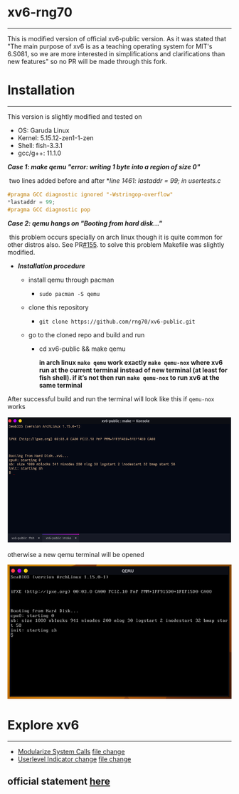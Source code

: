 # xv6-rng70

---

This is modified version of official xv6-public version. As it was stated that "The main purpose of xv6 is as a teaching operating system for MIT's 6.S081, so we are more interested in simplifications and clarifications than new features" so no PR will be made through this fork.

# Installation 

---

This version is slightly modified and tested on

*   OS: Garuda Linux
*   Kernel: 5.15.12-zen1-1-zen
*   Shell: fish-3.3.1
*   gcc/g++: 11.1.0

***Case 1: make qemu "error: writing 1 byte into a region of size 0"***

​	two lines added before and after **line 1461: *lastaddr = 99; in usertests.c**

```c
#pragma GCC diagnostic ignored "-Wstringop-overflow"
*lastaddr = 99;
#pragma GCC diagnostic pop
```

***Case 2: qemu hangs on "Booting from hard disk..."***

​	this problem occurs specially on arch linux though it is quite common for other distros also. See PR[#155](https://github.com/mit-pdos/xv6-public/pull/155). to solve this problem Makefile was slightly modified.

*   ***Installation procedure***

    *   install qemu through pacman

        *   `sudo pacman -S qemu`

    *   clone this repository 

        *   `git clone https://github.com/rng70/xv6-public.git`

    *   go to the cloned repo and build and run

        *   cd xv6-public && make qemu

            **in arch linux `make qemu` work exactly `make qemu-nox` where xv6 run at the current terminal instead of new terminal (at least for fish shell). if it’s not then run `make qemu-nox` to run xv6 at the same terminal**

After successful build and run the terminal will look like this if `qemu-nox` works

![image](./images/qemu-nox.png)

otherwise a new qemu terminal will be opened

![images](./images/qemu.png)

# Explore xv6 

---

*   [Modularize System Calls](https://github.com/rng70/easy-xv6#modularize-syscalls)  [file change](https://github.com/rng70/explore-xv6/tree/main/file-changed--modularize-syscall)
*   [Userlevel Indicator change](https://github.com/rng70/easy-xv6#modify-userlevel-indicator)  [file change](https://github.com/rng70/explore-xv6/tree/main/file-changed--userlevel-indicator)



## official statement [here](./README)
